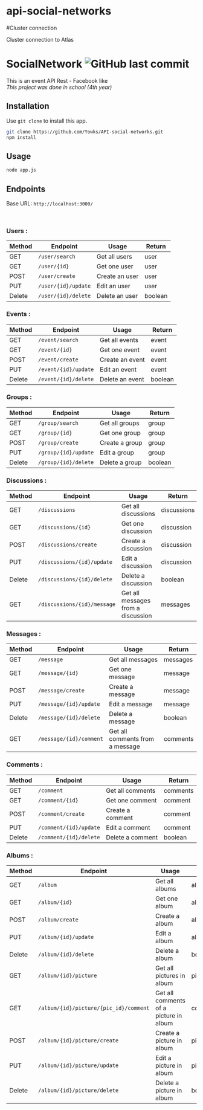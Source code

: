 # api-social-networks

#Cluster connection

Cluster connection to Atlas

# SocialNetwork ![GitHub last commit](https://img.shields.io/github/last-commit/Yowks/API-social-networks)

This is an event API Rest - Facebook like
<br>
*This project was done in school (4th year)*

## Installation

Use `git clone` to install this app.

```bash
git clone https://github.com/Yowks/API-social-networks.git
npm install
```

## Usage

```bash
node app.js
```

## Endpoints
Base URL: `http://localhost:3000/`

<br>

### Users :

| Method | Endpoint            | Usage                              | Return        |
|--------|---------------------|------------------------------------|---------------|
| GET    | `/user/search` | Get all users | user |
| GET    | `/user/{id}` | Get one user | user |
| POST    | `/user/create` | Create an user | user |
| PUT    | `/user/{id}/update` | Edit an user | user |
| Delete    | `/user/{id}/delete` | Delete an user | boolean |



### Events :

| Method | Endpoint            | Usage                              | Return        |
|--------|---------------------|------------------------------------|---------------|
| GET    | `/event/search` | Get all events | event |
| GET    | `/event/{id}` | Get one event | event |
| POST    | `/event/create` | Create an event | event |
| PUT    | `/event/{id}/update` | Edit an event | event |
| Delete    | `/event/{id}/delete` | Delete an event | boolean |


### Groups :

| Method | Endpoint            | Usage                              | Return        |
|--------|---------------------|------------------------------------|---------------|
| GET    | `/group/search` | Get all groups | group |
| GET    | `/group/{id}` | Get one group | group |
| POST    | `/group/create` | Create a group | group |
| PUT    | `/group/{id}/update` | Edit a group | group |
| Delete    | `/group/{id}/delete` | Delete a group | boolean |

### Discussions :

| Method | Endpoint            | Usage                              | Return        |
|--------|---------------------|------------------------------------|---------------|
| GET    | `/discussions` | Get all discussions | discussions |
| GET    | `/discussions/{id}` | Get one discussion | discussion |
| POST    | `/discussions/create` | Create a discussion | discussion |
| PUT    | `/discussions/{id}/update` | Edit a discussion | discussion |
| Delete    | `/discussions/{id}/delete` | Delete a discussion | boolean |
| GET    | `/discussions/{id}/message` | Get all messages from a discussion | messages |


### Messages :

| Method | Endpoint            | Usage                              | Return        |
|--------|---------------------|------------------------------------|---------------|
| GET    | `/message` | Get all messages | messages |
| GET    | `/message/{id}` | Get one message | message |
| POST    | `/message/create` | Create a message | message |
| PUT    | `/message/{id}/update` | Edit a message | message |
| Delete    | `/message/{id}/delete` | Delete a message | boolean |
| GET    | `/message/{id}/comment` | Get all comments from a message | comments |


### Comments :

| Method | Endpoint            | Usage                              | Return        |
|--------|---------------------|------------------------------------|---------------|
| GET    | `/comment` | Get all comments | comments |
| GET    | `/comment/{id}` | Get one comment | comment |
| POST    | `/comment/create` | Create a comment | comment |
| PUT    | `/comment/{id}/update` | Edit a comment | comment |
| Delete    | `/comment/{id}/delete` | Delete a comment | boolean |


### Albums :

| Method | Endpoint            | Usage                              | Return        |
|--------|---------------------|------------------------------------|---------------|
| GET    | `/album` | Get all albums | albums |
| GET    | `/album/{id}` | Get one album | album |
| POST    | `/album/create` | Create a album | album |
| PUT    | `/album/{id}/update` | Edit a album | album |
| Delete    | `/album/{id}/delete` | Delete a album | boolean |
| GET    | `/album/{id}/picture` | Get all pictures in album | pictures |
| GET    | `/album/{id}/picture/{pic_id}/comment` | Get all comments of a picture in album | comments |
| POST    | `/album/{id}/picture/create` | Create a picture in album | picture |
| PUT    | `/album/{id}/picture/update` | Edit a picture in album | picture |
| Delete    | `/album/{id}/picture/delete` | Delete a picture in album | boolean |
